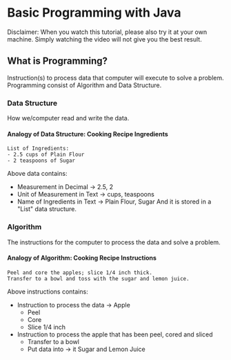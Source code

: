 # Basic Programming with Java

Disclaimer: When you watch this tutorial, please also try it at your own machine.
Simply watching the video will not give you the best result.

## What is Programming?

Instruction(s) to process data that computer will execute to solve a problem.
Programming consist of Algorithm and Data Structure.

### Data Structure

How we/computer read and write the data.

#### Analogy of Data Structure: Cooking Recipe Ingredients
```
List of Ingredients:
- 2.5 cups of Plain Flour
- 2 teaspoons of Sugar
```
Above data contains:
- Measurement in Decimal → 2.5, 2
- Unit of Measurement in Text → cups, teaspoons
- Name of Ingredients in Text → Plain Flour, Sugar
And it is stored in a "List" data structure.

### Algorithm

The instructions for the computer to process the data and solve a problem.

#### Analogy of Algorithm: Cooking Recipe Instructions
```
Peel and core the apples; slice 1/4 inch thick.
Transfer to a bowl and toss with the sugar and lemon juice.
```
Above instructions contains:
- Instruction to process the data → Apple
  - Peel 
  - Core
  - Slice 1/4 inch
- Instruction to process the apple that has been peel, cored and sliced
  - Transfer to a bowl
  - Put data into → it Sugar and Lemon Juice

